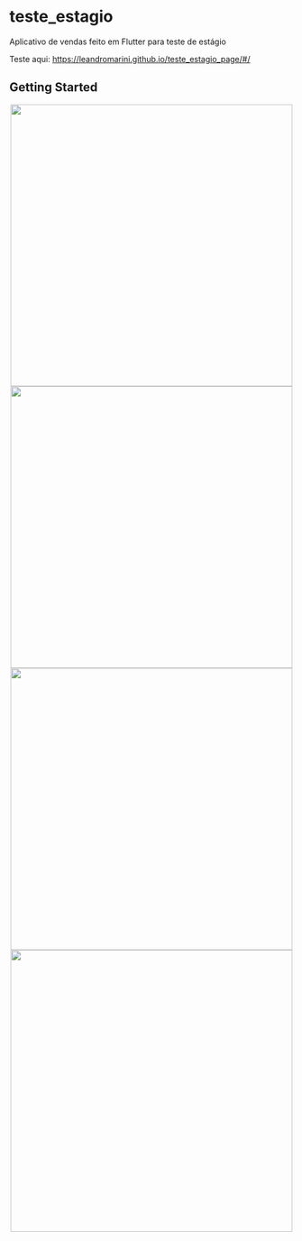 # teste_estagio

Aplicativo de vendas feito em Flutter para teste de estágio

Teste aqui: https://leandromarini.github.io/teste_estagio_page/#/

## Getting Started

<p align="center">
    <img src="https://res.cloudinary.com/dttqlfaiw/image/upload/v1633973216/1_byhudx.png" width="500"/>
    <img src="https://res.cloudinary.com/dttqlfaiw/image/upload/v1633973216/2_mkj78o.png" width="500"/>
    <img src="https://res.cloudinary.com/dttqlfaiw/image/upload/v1633973553/3_mqggxo.png" width="500"/>
    <img src="https://res.cloudinary.com/dttqlfaiw/image/upload/v1633973216/4_yabe4x.png" width="500"/>
</p>
